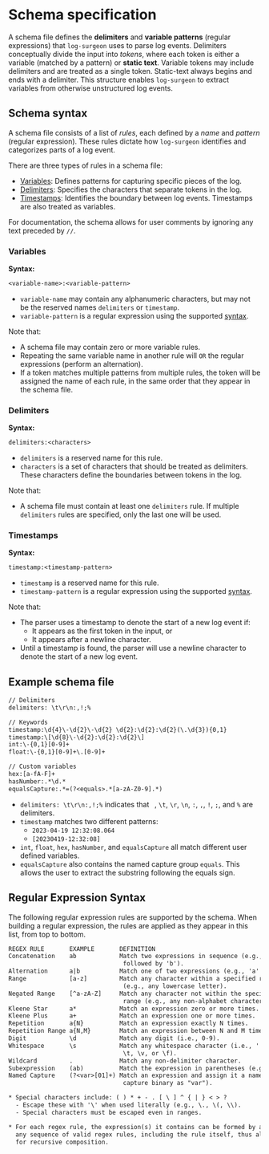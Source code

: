 # Schema specification

A schema file defines the **delimiters** and **variable patterns** (regular expressions) that
`log-surgeon` uses to parse log events. Delimiters conceptually divide the input into *tokens*,
where each token is either a variable (matched by a pattern) or **static text**. Variable tokens may
include delimiters and are treated as a single token. Static-text always begins and ends with a
delimiter. This structure enables `log-surgeon` to extract variables from otherwise unstructured log
events.

## Schema syntax

A schema file consists of a list of *rules*, each defined by a *name* and *pattern* (regular
expression). These rules dictate how `log-surgeon` identifies and categorizes parts of a log event.

There are three types of rules in a schema file:

* [Variables](#variables): Defines patterns for capturing specific pieces of the log.
* [Delimiters](#delimiters): Specifies the characters that separate tokens in the log.
* [Timestamps](#timestamps): Identifies the boundary between log events. Timestamps are also treated
  as variables.

For documentation, the schema allows for user comments by ignoring any text preceded by `//`.

### Variables

**Syntax:**

```txt
<variable-name>:<variable-pattern>
```

* `variable-name` may contain any alphanumeric characters, but may not be the reserved names
  `delimiters` or `timestamp`.
* `variable-pattern` is a regular expression using the supported
  [syntax](#regular-expression-syntax).

Note that:

* A schema file may contain zero or more variable rules.
* Repeating the same variable name in another rule will `OR` the regular expressions (perform an
  alternation).
* If a token matches multiple patterns from multiple rules, the token will be assigned the name of
  each rule, in the same order that they appear in the schema file.

### Delimiters

**Syntax:**

```txt
delimiters:<characters>
```

* `delimiters` is a reserved name for this rule.
* `characters` is a set of characters that should be treated as delimiters. These characters define
  the boundaries between tokens in the log.

Note that:

* A schema file must contain at least one `delimiters` rule. If multiple `delimiters` rules are
  specified, only the last one will be used.

### Timestamps

**Syntax:**

```txt
timestamp:<timestamp-pattern>
```

* `timestamp` is a reserved name for this rule.
* `timestamp-pattern` is a regular expression using the supported
  [syntax](#regular-expression-syntax).

Note that:

* The parser uses a timestamp to denote the start of a new log event if:
  * It appears as the first token in the input, or
  * It appears after a newline character.
* Until a timestamp is found, the parser will use a newline character to denote the start of a new
  log event.

## Example schema file

```txt
// Delimiters
delimiters: \t\r\n:,!;%

// Keywords
timestamp:\d{4}\-\d{2}\-\d{2} \d{2}:\d{2}:\d{2}(\.\d{3}){0,1}
timestamp:\[\d{8}\-\d{2}:\d{2}:\d{2}\]
int:\-{0,1}[0-9]+
float:\-{0,1}[0-9]+\.[0-9]+

// Custom variables
hex:[a-fA-F]+
hasNumber:.*\d.*
equalsCapture:.*=(?<equals>.*[a-zA-Z0-9].*)
```

* `delimiters: \t\r\n:,!;%` indicates that ` `, `\t`, `\r`, `\n`, `:`, `,`, `!`, `;`, and `%` are
  delimiters.
* `timestamp` matches two different patterns:
  * `2023-04-19 12:32:08.064`
  * `[20230419-12:32:08]`
* `int`, `float`, `hex`, `hasNumber`, and `equalsCapture` all match different user defined
  variables.
* `equalsCapture` also contains the named capture group `equals`. This allows the user to extract
  the substring following the equals sign.

## Regular Expression Syntax

The following regular expression rules are supported by the schema. When building a regular
expression, the rules are applied as they appear in this list, from top to bottom.

```txt
REGEX RULE       EXAMPLE       DEFINITION
Concatenation    ab            Match two expressions in sequence (e.g., 'a'
                                followed by 'b').
Alternation      a|b           Match one of two expressions (e.g., 'a' or 'b').
Range            [a-z]         Match any character within a specified range
                                (e.g., any lowercase letter).
Negated Range    [^a-zA-Z]     Match any character not within the specified
                                range (e.g., any non-alphabet character).
Kleene Star      a*            Match an expression zero or more times.
Kleene Plus      a+            Match an expression one or more times.
Repetition       a{N}          Match an expression exactly N times.
Repetition Range a{N,M}        Match an expression between N and M times.
Digit            \d            Match any digit (i.e., 0-9).
Whitespace       \s            Match any whitespace character (i.e., ' ', \r,
                                \t, \v, or \f).
Wildcard         .             Match any non-delimiter character.
Subexpression    (ab)          Match the expression in parentheses (e.g., ab).
Named Capture    (?<var>[01]+) Match an expression and assign it a name (e.g.,
                                capture binary as "var").

* Special characters include: ( ) * + - . [ \ ] ^ { | } < > ?
  - Escape these with '\' when used literally (e.g., \., \(, \\).
  - Special characters must be escaped even in ranges.

* For each regex rule, the expression(s) it contains can be formed by applying
  any sequence of valid regex rules, including the rule itself, thus allowing
  for recursive composition.
```
